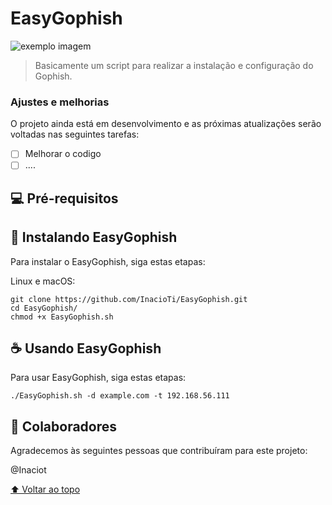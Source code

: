 # EasyGophish


<img src="exemplo-image.png" alt="exemplo imagem">

> Basicamente um script para realizar a instalação e configuração do Gophish.

### Ajustes e melhorias

O projeto ainda está em desenvolvimento e as próximas atualizações serão voltadas nas seguintes tarefas:

- [ ] Melhorar o codigo
- [ ] ....

## 💻 Pré-requisitos


## 🚀 Instalando EasyGophish

Para instalar o EasyGophish, siga estas etapas:

Linux e macOS:
```
git clone https://github.com/InacioTi/EasyGophish.git
cd EasyGophish/
chmod +x EasyGophish.sh
```


## ☕ Usando EasyGophish

Para usar EasyGophish, siga estas etapas:

```
./EasyGophish.sh -d example.com -t 192.168.56.111
```


## 🤝 Colaboradores

Agradecemos às seguintes pessoas que contribuíram para este projeto:

@Inaciot

[⬆ Voltar ao topo](#nome-do-projeto)<br>
